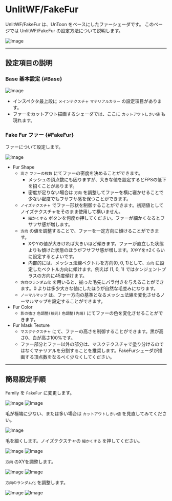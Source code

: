 # UnlitWF/FakeFur

UnlitWF/FakeFur は、UnToon をベースにしたファーシェーダです。
このページでは UnlitWF/FakeFur の設定方法について説明します。

![Image](./img/fakefur-man-03.png)

----

## 設定項目の説明

### Base 基本設定 {#Base}

![Image](./img/fakefur-man-01.png)

- インスペクタ最上段に `メインテクスチャ` `マテリアルカラー` の設定項目があります。
- ファーをカットアウト描画するシェーダでは、ここに `カットアウトしきい値` も現れます。

### Fake Fur ファー {#FakeFur}

ファーについて設定します。

![Image](./img/fakefur-man-02.png)

- Fur Shape
  - `高さ` `ファーの枚数` にてファーの密度を決めることができます。
    - メッシュの頂点数にも因りますが、大きな値を設定するとFPSの低下を招くことがあります。
    - 密度が足りない場合は `方向` を調整してファーを横に寝かせることで少ない密度でもフサフサ感を保つことができます。
  - `ノイズテクスチャ` でファー形状を制御することができます。初期値としてノイズテクスチャをそのまま使用して構いません。
    - `細かくする` ボタンを何度か押してください。ファーが細かくなるとフサフサ感が増します。
  - `方向` の値を調整することで、ファーを一定方向に傾けることができます。
    - XやYの値が大きければ大きいほど傾きます。ファーが直立した状態よりも傾けた状態のほうがフサフサ感が増します。XやYを±2くらいに設定するとよいです。
    - 内部的には、メッシュ法線ベクトルを方向(0, 0, 1)として、`方向` に設定したベクトル方向に傾けます。例えば (1, 0, 1) ではタンジェントプラスの方向に45度傾けます。
  - `方向のランダム化` を用いると、揃った毛先にバラ付きを与えることができます。0 よりは多少大きな値にしたほうが自然な毛並みになります。
  - `ノーマルマップ` は、ファー方向の基準となるメッシュ法線を変化させるノーマルマップを設定することができます。
- Fur Color
  - `影の強さ` `色調整(根元)` `色調整(先端)` にてファーの色を変化させることができます。
- Fur Mask Texture
  - `マスクテクスチャ` にて、ファーの高さを制御することができます。黒が高さ0、白が高さ100%です。
  - ファー部分とファー以外の部分は、マスクテクスチャで塗り分けるのではなくマテリアルを分割することを推奨します。FakeFurシェーダが描画する頂点数をなるべく少なくしてください。

----

## 簡易設定手順

Family を `FakeFur` に変更します。

![Image](./img/fakefur-man-04.png)
![Image](./img/fakefur-man-05.png)

毛が極端に少ない、または多い場合は `カットアウトしきい値` を見直してみてください。

![Image](./img/fakefur-man-06.png)

毛を細くします。ノイズテクスチャの `細かくする` を押してください。

![Image](./img/fakefur-man-07.png)
![Image](./img/fakefur-man-08.png)

`方向` のXYを調整します。

![Image](./img/fakefur-man-09.png)
![Image](./img/fakefur-man-10.png)

`方向のランダム化` を調整します。

![Image](./img/fakefur-man-11.png)
![Image](./img/fakefur-man-12.png)

